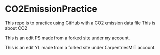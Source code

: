 # CO2EmissionPractice
 This repo is to practice using GitHub with a CO2 emission data file
This is about CO2


This is an edit PS made from a forked site under my account. 

This is an edit YL made from a forked site under CarpentriesMIT account. 

